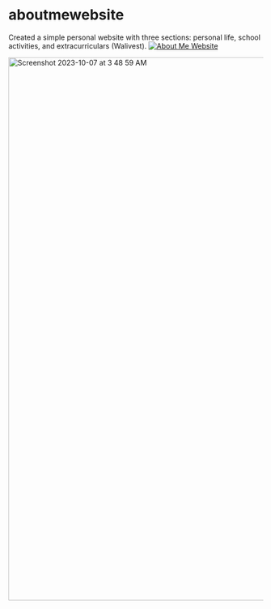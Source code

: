 # aboutmewebsite
Created a simple personal website with three sections: personal life, school activities, and extracurriculars (Walivest).
[![About Me Website](https://github.com/SFarruqui/aboutmewebsite/assets/113355829/affb827f-7a68-4537-a8cc-531fab97c5de.png)](https://drive.google.com/file/d/1R1QLcDsVMXMUSmfnxm3YVFxtGh7IltZI/view?usp=drive_link)

<img width="1073" alt="Screenshot 2023-10-07 at 3 48 59 AM" src="https://github.com/SFarruqui/aboutmewebsite/assets/113355829/215d89e9-6f0f-4378-9182-2143ceb7cf1b">
